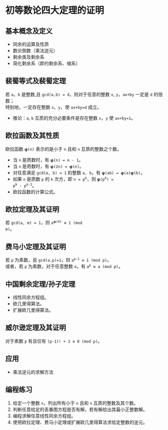 # 初等数论四大定理的证明

		
## 基本概念及定义

- 同余的运算及性质
- 数论倒数（乘法逆元）
- 剩余类及剩余系
- 简化剩余系（即约剩余系、缩系）

		
## 裴蜀等式及裴蜀定理

若 `a`，`b` 是整数,且 `gcd(a,b) = d`，则对于任意的整数 `x`, `y`，`ax+by` 一定是 `d` 的倍数；  
特别地，一定存在整数 `x`，`y`，使 `ax+by=d` 成立。

- 推论：`a`, `b` 互质的充分必要条件是存在整数 `x`，`y` 使 `ax+by=1`。

		
## 欧拉函数及其性质

欧拉函数 `𝛗(n)` 表示的是小于 `n` 且和 `n` 互质的整数之个数。

- 当 `n` 是质数时，有 `𝛗(n) = n - 1`。
- 当 `n` 是奇数时，有 `𝛗(2n) = 𝛗(n)`。
- 对任意满足 `gcd(a, b) = 1` 的整数 `a, b`，有 `𝛗(ab) = 𝛗(a)𝛗(b)`。
- 如果 `n` 是质数 `p` 的 `k` 次方，即 <code>n = p<sup>k</sup></code>，则 <code>𝛗(p<sup>k</sup>) = p<sup>k</sup> - p<sup>k-1</sup></code>。
- 欧拉函数的计算公式。

		
## 欧拉定理及其证明

若 `gcd(a, m) = 1`，则 <code>a<sup>𝛗(m)</sup> ≡ 1 (mod m)</code>。

		
## 费马小定理及其证明

若 `p` 为素数，且 `gcd(a,p)=1`，则 <code>a<sup>p-1</sup> ≡ 1 (mod p)</code>。  
或者，若 `p` 为素数，对于任意整数 `a`，有 <code>a<sup>p</sup> ≡ a (mod p)</code>。

		
## 中国剩余定理/孙子定理

- 线性同余方程组。
- 欧几里得算法。
- 扩展欧几里得算法。

		
## 威尔逊定理及其证明

对于素数 `p` 有且仅有 `(p-1)! + 1 ≡ 0 (mod p)`。

		
## 应用

- 乘法逆元的求解方法

		
## 编程练习

1. 给定一个整数 `n`，列出所有小于 `n` 且和 `n` 互质的整数及其个数。
1. 判断任意给定的丢番图方程是否有解，若有解给出其最小正整数解。
1. 编程求解任意线性同余方程组。
1. 使用欧拉定理、费马小定理或扩展欧几里得算法求给定整数的逆元。

